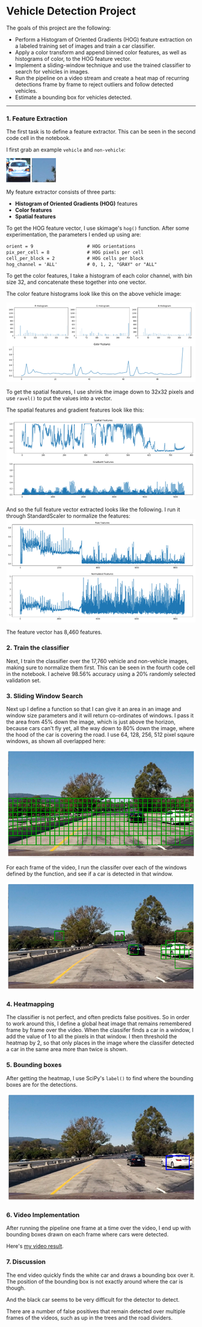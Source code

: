 # Vehicle Detection Project

The goals of this project are the following:

* Perform a Histogram of Oriented Gradients (HOG) feature extraction on a labeled training set of images and train a car classifier.
* Apply a color transform and append binned color features, as well as histograms of color, to the HOG feature vector. 
* Implement a sliding-window technique and use the trained classifier to search for vehicles in images.
* Run the pipeline on a video stream and create a heat map of recurring detections frame by frame to reject outliers and follow detected vehicles.
* Estimate a bounding box for vehicles detected.

---

### 1. Feature Extraction

The first task is to define a feature extractor. This can be seen in the second code cell in the notebook.

I first grab an example `vehicle` and `non-vehicle`:

![](test_images/31.png)
![](test_images/extra1.png)

My feature extractor consists of three parts:

- **Histogram of Oriented Gradients (HOG)** features
- **Color features**
- **Spatial features**

To get the HOG feature vector, I use skimage's `hog()` function. After some experimentation, the parameters I ended up using are: 

```
orient = 9                    # HOG orientations
pix_per_cell = 8              # HOG pixels per cell
cell_per_block = 2            # HOG cells per block
hog_channel = 'ALL'           # 0, 1, 2, "GRAY" or "ALL"
```

To get the color features, I take a histogram of each color channel, with bin size 32, and concatenate these together into one vector.

The color feature histograms look like this on the above vehicle image:

![](output_images/1.png)

To get the spatial features, I use shrink the image down to 32x32 pixels and use `ravel()` to put the values into a vector.

The spatial features and gradient features look like this:

![](output_images/2.png)

And so the full feature vector extracted looks like the following. I run it through StandardScaler to normalize the features:
![](output_images/4.png)

The feature vector has 8,460 features.

### 2. Train the classifier

Next, I train the classifier over the 17,760 vehicle and non-vehicle images, making sure to normalize them first. This can be seen in the fourth code cell in the notebook. I acheive 98.56% accuracy using a 20% randomly selected validation set.

### 3. Sliding Window Search

Next up I define a function so that I can give it an area in an image and window size parameters and it will return co-ordinates of windows. I pass it the area from 45% down the image, which is just above the horizon, because cars can't fly yet, all the way down to 80% down the image, where the hood of the car is covering the road. I use 64, 128, 256, 512 pixel sqaure windows, as shown all overlapped here:

![](output_images/5.png)

For each frame of the video, I run the classifer over each of the windows defined by the function, and see if a car is detected in that window.

![](output_images/6.png)

### 4. Heatmapping

The classifier is not perfect, and often predicts false positives. So in order to work around this, I define a global heat image that remains remembered frame by frame over the video. When the classifer finds a car in a window, I add the value of 1 to all the pixels in that window. I then threshold the heatmap by 2, so that only places in the image where the classifer detected a car in the same area more than twice is shown.


### 5. Bounding boxes

After getting the heatmap, I use SciPy's `label()` to find where the bounding boxes are for the detections.

![](output_images/7.png)

### 6. Video Implementation

After running the pipeline one frame at a time over the video, I end up with bounding boxes drawn on each frame where cars were detected. 

Here's [my video result](./project_video.mp4).

### 7. Discussion

The end video quickly finds the white car and draws a bounding box over it. The position of the bounding box is not exactly around where the car is though.

And the black car seems to be very difficult for the detector to detect.

There are a number of false positives that remain detected over multiple frames of the videos, such as up in the trees and the road dividers.


